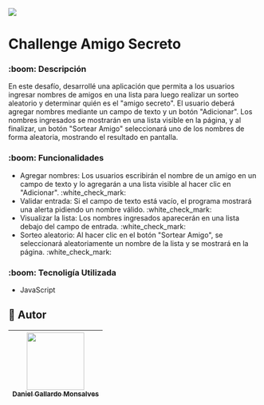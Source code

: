 <p align="left">
<img src="https://img.shields.io/badge/STATUS-Terminado-green">
</p>
<h1>Challenge Amigo Secreto</h1>
<h3>:boom: Descripción</h3>
<p>
En este desafío, desarrollé una aplicación que permita a los usuarios ingresar nombres de amigos en una lista para luego realizar un sorteo aleatorio y determinar quién es el "amigo secreto".
El usuario deberá agregar nombres mediante un campo de texto y un botón "Adicionar". Los nombres ingresados se mostrarán en una lista visible en la página, y al finalizar, un botón "Sortear Amigo" seleccionará uno de los nombres de forma aleatoria, mostrando el resultado en pantalla.
</p>


<h3>:boom: Funcionalidades</h3>
<ul>
  <li>Agregar nombres: Los usuarios escribirán el nombre de un amigo en un campo de texto y lo agregarán a una lista visible al hacer clic en "Adicionar". :white_check_mark:</li>
  <li>Validar entrada: Si el campo de texto está vacío, el programa mostrará una alerta pidiendo un nombre válido. :white_check_mark:</li>
  <li>Visualizar la lista: Los nombres ingresados aparecerán en una lista debajo del campo de entrada. :white_check_mark:</li>
  <li>Sorteo aleatorio: Al hacer clic en el botón "Sortear Amigo", se seleccionará aleatoriamente un nombre de la lista y se mostrará en la página. :white_check_mark:</li>
</ul>

<h3>:boom: Tecnoligía Utilizada</h3>
<ul>
  <li>JavaScript</li>
</ul>

## :pushpin: Autor
| [<img src="https://avatars.githubusercontent.com/u/203203991?s=400&u=6172e6c75d735ecc851882fdf37ccaecef81b0f6&v=4" width=115><br><sub>Daniel Gallardo Monsalves</sub>](https://github.com/DaniGa-Mo) |
| :---: |


